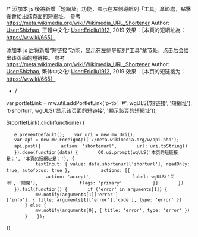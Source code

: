 /\* 添加本 js 後將新增「短網址」功能，顯示在左側導航列「工具」章節處，點擊後會給出該頁面的短網址。 參考 <https://meta.wikimedia.org/wiki/Wikimedia_URL_Shortener> Author: [User:Shizhao](https://zh.wikipedia.org/wiki/User:Shizhao "wikilink"), 正體中文化: [User:Ericliu1912](https://zh.wikipedia.org/wiki/User:Ericliu1912 "wikilink"), 2019 效果：［本頁的短網址為：https://w.wiki/665］

添加本 js 后将新增“短链接”功能，显示在左侧导航列“工具”章节处，点击后会给出该页面的短链接。 参考 <https://meta.wikimedia.org/wiki/Wikimedia_URL_Shortener> Author: [User:Shizhao](https://zh.wikipedia.org/wiki/User:Shizhao "wikilink"), 繁体中文化: [User:Ericliu1912](https://zh.wikipedia.org/wiki/User:Ericliu1912 "wikilink"), 2019 效果：［本页的短链接为：https://w.wiki/665］

  - /

var portletLink = mw.util.addPortletLink('p-tb', '\#', wgULS('短链接', '短網址'), 't-shorturl', wgULS('显示该页面的短链接', '顯示該頁的短網址'));

$(portletLink).click(function(e) {

`   e.preventDefault();`
`   var uri = new mw.Uri();`
`   var api = new mw.ForeignApi('//meta.wikimedia.org/w/api.php');`
`   api.post({`
`       action: 'shortenurl',`
`       url: uri.toString()`
`   }).done(function(data) {`
`       OO.ui.prompt(wgULS('本页的短链接是：', '本頁的短網址是：'), {`
`           textInput: { value: data.shortenurl['shorturl'], readOnly: true, autofocus: true },`
`           actions: [{`
`               action: 'accept',`
`               label: wgULS('关闭', '關閉'),`
`               flags: 'primary'`
`           }]`
`       })`
`   }).fail(function() {`
`       if ('error' in arguments[1]) {`
`           mw.notify(arguments[1]['error']['info'], { title: arguments[1]['error']['code'], type: 'error' })`
`       } else {`
`           mw.notify(arguments[0], { title: 'error', type: 'error' })`
`       }`
`   });`

})